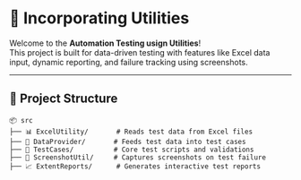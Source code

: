 # 🔧 Incorporating Utilities

Welcome to the **Automation Testing usign Utilities**!  
This project is built for data-driven testing with features like Excel data input, dynamic reporting, and failure tracking using screenshots.

---

## 📁 Project Structure

```plaintext
📦 src
├── 📊 ExcelUtility/       # Reads test data from Excel files
├── 🔁 DataProvider/       # Feeds test data into test cases
├── 🧪 TestCases/          # Core test scripts and validations
├── 📸 ScreenshotUtil/     # Captures screenshots on test failure
├── 📈 ExtentReports/      # Generates interactive test reports
